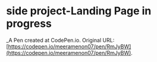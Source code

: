 # side project-Landing Page in progress
 _A Pen created at CodePen.io. Original URL: [https://codepen.io/meeramenon07/pen/RmJyBW](https://codepen.io/meeramenon07/pen/RmJyBW).

 